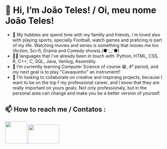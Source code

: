 # 👋 Hi, I’m João Teles! / Oi, meu nome João Teles!

- 👀 My hobbies are spend time with my familly and friends, i´m loved also with playing sports, specially Football, watch games and praticing is part of my life.
Watching movies and series is something that moves me too (Action, Sci-fi, Drama and Comedy shows).(●'◡'●)
- 🧑‍💻 languages that i've already been in touch with: Python, HTML, CSS, R, C++, C, SQL, Java, Verilog, Assembly.
- 🌱 I’m currently learning Computer Science of course 😁, 4° period, and my next goal is to play "Cavaquinho" an instrument!!
- 💞️ I’m looking to collaborate on creative and inspirang projects, because I want to be on the top f my professional career, and I know that they are really important on yours goals.
Not only professionaly, but in the personal area can change and make you be a better version of yourself.
## 📫 How to reach me / Contatos : 
<div class="link">

<a href="https://www.instagram.com/joaonteles/" target="_blank">
          <img src="https://th.bing.com/th/id/OIP.wXoimLEX6hY7Ou1h5mBgfQHaHa?rs=1&pid=ImgDetMain" width="70" height="70">
        </a>          
        

<a href="https://www.linkedin.com/in/jo%C3%A3o-ant%C3%B4nio-n-teles-ba9823279/" target="_blank">
          <img src="https://th.bing.com/th/id/OIP.roxl7_ihVieyNzcX_XQplAHaEK?w=768&h=432&rs=1&pid=ImgDetMain"  width="100" height="60">
        </a>
</div>




<!---
JoaoTeles87/JoaoTeles87 is a ✨ special ✨ repository because its `README.md` (this file) appears on your GitHub profile.
You can click the Preview link to take a look at your changes.
--->
